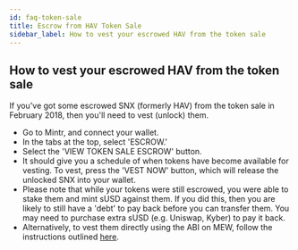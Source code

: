 ```yaml
---
id: faq-token-sale
title: Escrow from HAV Token Sale
sidebar_label: How to vest your escrowed HAV from the token sale
---
```


## How to vest your escrowed HAV from the token sale

If you've got some escrowed SNX (formerly HAV) from the token sale in February 2018, then you'll need to vest (unlock) them.

- Go to Mintr, and connect your wallet. 
- In the tabs at the top, select 'ESCROW.' 
- Select the 'VIEW TOKEN SALE ESCROW' button. 
- It should give you a schedule of when tokens have become available for vesting. To vest, press the 'VEST NOW' button, which will release the unlocked SNX into your wallet. 
- Please note that while your tokens were still escrowed, you were able to stake them and mint sUSD against them. If you did this, then you are likely to still have a 'debt' to pay back before you can transfer them. You may need to purchase extra sUSD (e.g. Uniswap, Kyber) to pay it back. 
- Alternatively, to vest them directly using the ABI on MEW, follow the instructions outlined [here](https://blog.synthetix.io/escrowed-havvens-update/). 
